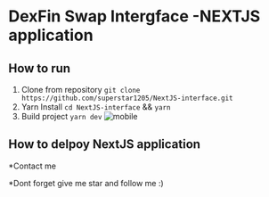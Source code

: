 # DexFin Swap Intergface -NEXTJS application

## How to run
1. Clone from repository 
  `git clone https://github.com/superstar1205/NextJS-interface.git`
2. Yarn Install
   `cd NextJS-interface` && `yarn`
3. Build project
  `yarn dev`
![mobile](https://user-images.githubusercontent.com/86986628/214487734-0fa6cc3f-63a5-4424-8b6d-f4f89525d27f.png)

## How to delpoy NextJS application

*Contact me

*Dont forget give me star and follow me :)

